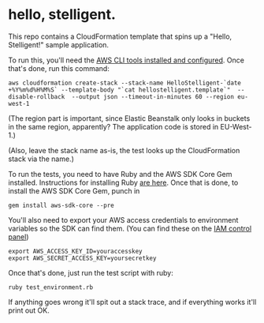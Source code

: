 hello, stelligent.
===========

This repo contains a CloudFormation template that spins up a "Hello, Stelligent!" sample application.

To run this, you'll need the [AWS CLI tools installed and configured](https://aws.amazon.com/cli/). Once that's done, run this command:

    aws cloudformation create-stack --stack-name HelloStelligent-`date +%Y%m%d%H%M%S` --template-body "`cat hellostelligent.template`"  --disable-rollback  --output json --timeout-in-minutes 60 --region eu-west-1

(The region part is important, since Elastic Beanstalk only looks in buckets in the same region, apparently? The application code is stored in EU-West-1.)

(Also, leave the stack name as-is, the test looks up the CloudFormation stack via the name.)

To run the tests, you need to have Ruby and the AWS SDK Core Gem installed. Instructions for installing Ruby [are here](https://www.ruby-lang.org/en/downloads/). Once that is done, to install the AWS SDK Core Gem, punch in

    gem install aws-sdk-core --pre

You'll also need to export your AWS access credentials to environment variables so the SDK can find them. (You can find these on the [IAM control panel](https://console.aws.amazon.com/iam/home?region=eu-west-1#))

    export AWS_ACCESS_KEY_ID=youraccesskey
    export AWS_SECRET_ACCESS_KEY=yoursecretkey

Once that's done, just run the test script with ruby:

    ruby test_environment.rb

If anything goes wrong it'll spit out a stack trace, and if everything works it'll print out OK.
